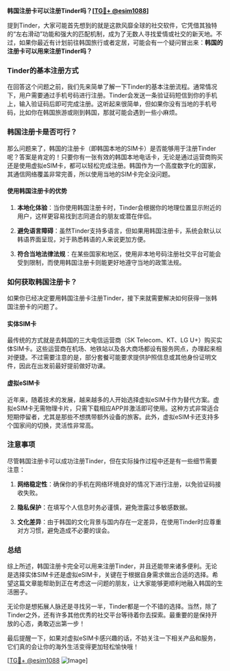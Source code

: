 **韩国注册卡可以注册Tinder吗？[[TG💪+ @esim1088](https://t.me/s/esim1088)]**

提到Tinder，大家可能首先想到的就是这款风靡全球的社交软件，它凭借其独特的“左右滑动”功能和强大的匹配机制，成为了无数人寻找爱情或社交的新天地。不过，如果你最近有计划前往韩国旅行或者定居，可能会有一个疑问冒出来：**韩国的注册卡可以用来注册Tinder吗？**

### Tinder的基本注册方式

在回答这个问题之前，我们先来简单了解一下Tinder的基本注册流程。通常情况下，用户需要通过手机号码进行注册。Tinder会发送一条验证码短信到你的手机上，输入验证码后即可完成注册。这听起来很简单，但如果你没有当地的手机号码，比如你在韩国旅游或刚到韩国，那就可能会遇到一些小麻烦。

### 韩国注册卡是否可行？

那么问题来了，韩国的注册卡（即韩国本地的SIM卡）是否能够用于注册Tinder呢？答案是肯定的！只要你有一张有效的韩国本地电话卡，无论是通过运营商购买还是使用虚拟eSIM卡，都可以轻松完成注册。韩国作为一个高度数字化的国家，其通信网络覆盖非常完善，所以使用当地的SIM卡完全没问题。

#### 使用韩国注册卡的优势

1. **本地化体验**：当你使用韩国注册卡时，Tinder会根据你的地理位置显示附近的用户，这样更容易找到志同道合的朋友或潜在伴侣。
   
2. **避免语言障碍**：虽然Tinder支持多语言，但如果用韩国注册卡，系统会默认以韩语界面呈现，对于熟悉韩语的人来说更加方便。

3. **符合当地法律法规**：在某些国家和地区，使用非本地号码注册社交平台可能会受到限制，而使用韩国注册卡则能更好地遵守当地的政策法规。

### 如何获取韩国注册卡？

如果你已经决定要用韩国注册卡注册Tinder，接下来就需要解决如何获得一张韩国注册卡的问题了。

#### 实体SIM卡

最传统的方式就是去韩国的三大电信运营商（SK Telecom、KT、LG U+）购买实体SIM卡。这些运营商在机场、地铁站以及各大商场都设有服务网点，办理起来相对便捷。不过需要注意的是，部分套餐可能要求提供护照信息或其他身份证明文件，因此在出发前最好提前做好功课。

#### 虚拟eSIM卡

近年来，随着技术的发展，越来越多的人开始选择虚拟eSIM卡作为替代方案。虚拟eSIM卡无需物理卡片，只需下载相应APP并激活即可使用。这种方式非常适合短期停留者，尤其是那些不想携带额外设备的旅客。此外，虚拟eSIM卡还支持多个国家间的切换，灵活性非常高。

### 注意事项

尽管韩国注册卡可以成功注册Tinder，但在实际操作过程中还是有一些细节需要注意：

1. **网络稳定性**：确保你的手机在网络环境良好的情况下进行注册，以免验证码接收失败。
   
2. **隐私保护**：在填写个人信息时务必谨慎，避免泄露过多敏感数据。

3. **文化差异**：由于韩国的文化背景与国内存在一定差异，在使用Tinder时应尊重对方习惯，避免造成不必要的误会。

### 总结

综上所述，韩国注册卡完全可以用来注册Tinder，并且还能带来诸多便利。无论是选择实体SIM卡还是虚拟eSIM卡，关键在于根据自身需求做出合适的选择。希望这篇文章能帮助到正在考虑这一问题的朋友，让大家能够更顺利地融入韩国的生活圈子。

无论你是想拓展人脉还是寻找另一半，Tinder都是一个不错的选择。当然，除了Tinder之外，还有许多其他优秀的社交平台等待着你去探索。最重要的是保持开放的心态，勇敢迈出第一步！

最后提醒一下，如果对虚拟eSIM卡感兴趣的话，不妨关注一下相关产品和服务，它们真的会让你的海外生活变得更加轻松愉快哦！

[[TG💪+ @esim1088](https://t.me/s/esim1088) ![Image](https://i.postimg.cc/4NQfJmqS/Snipaste-2025-05-13-00-14-12.png)]